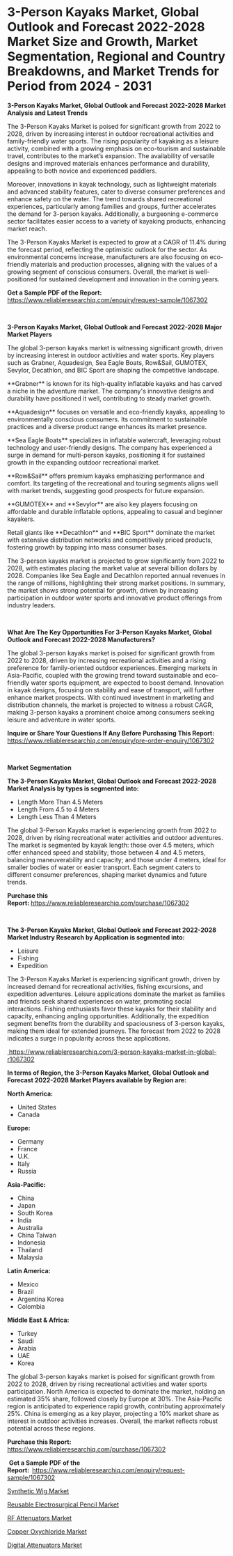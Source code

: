 <p><h1>3-Person Kayaks Market, Global Outlook and Forecast 2022-2028 Market Size and Growth, Market Segmentation, Regional and Country Breakdowns, and Market Trends for Period from 2024 -  2031</h1></p><p><strong>3-Person Kayaks Market, Global Outlook and Forecast 2022-2028 Market Analysis and Latest Trends</strong></p>
<p><p>The 3-Person Kayaks Market is poised for significant growth from 2022 to 2028, driven by increasing interest in outdoor recreational activities and family-friendly water sports. The rising popularity of kayaking as a leisure activity, combined with a growing emphasis on eco-tourism and sustainable travel, contributes to the market’s expansion. The availability of versatile designs and improved materials enhances performance and durability, appealing to both novice and experienced paddlers.</p><p>Moreover, innovations in kayak technology, such as lightweight materials and advanced stability features, cater to diverse consumer preferences and enhance safety on the water. The trend towards shared recreational experiences, particularly among families and groups, further accelerates the demand for 3-person kayaks. Additionally, a burgeoning e-commerce sector facilitates easier access to a variety of kayaking products, enhancing market reach.</p><p>The 3-Person Kayaks Market is expected to grow at a CAGR of 11.4% during the forecast period, reflecting the optimistic outlook for the sector. As environmental concerns increase, manufacturers are also focusing on eco-friendly materials and production processes, aligning with the values of a growing segment of conscious consumers. Overall, the market is well-positioned for sustained development and innovation in the coming years.</p></p>
<p><strong>Get a Sample PDF of the Report:&nbsp;</strong> <a href="https://www.reliableresearchiq.com/enquiry/request-sample/1067302">https://www.reliableresearchiq.com/enquiry/request-sample/1067302</a></p>
<p>&nbsp;</p>
<p><strong>3-Person Kayaks Market, Global Outlook and Forecast 2022-2028 Major Market Players</strong></p>
<p><p>The global 3-person kayaks market is witnessing significant growth, driven by increasing interest in outdoor activities and water sports. Key players such as Grabner, Aquadesign, Sea Eagle Boats, Row&Sail, GUMOTEX, Sevylor, Decathlon, and BIC Sport are shaping the competitive landscape.</p><p>**Grabner** is known for its high-quality inflatable kayaks and has carved a niche in the adventure market. The company's innovative designs and durability have positioned it well, contributing to steady market growth. </p><p>**Aquadesign** focuses on versatile and eco-friendly kayaks, appealing to environmentally conscious consumers. Its commitment to sustainable practices and a diverse product range enhances its market presence.</p><p>**Sea Eagle Boats** specializes in inflatable watercraft, leveraging robust technology and user-friendly designs. The company has experienced a surge in demand for multi-person kayaks, positioning it for sustained growth in the expanding outdoor recreational market.</p><p>**Row&Sail** offers premium kayaks emphasizing performance and comfort. Its targeting of the recreational and touring segments aligns well with market trends, suggesting good prospects for future expansion.</p><p>**GUMOTEX** and **Sevylor** are also key players focusing on affordable and durable inflatable options, appealing to casual and beginner kayakers. </p><p>Retail giants like **Decathlon** and **BIC Sport** dominate the market with extensive distribution networks and competitively priced products, fostering growth by tapping into mass consumer bases.</p><p>The 3-person kayaks market is projected to grow significantly from 2022 to 2028, with estimates placing the market value at several billion dollars by 2028. Companies like Sea Eagle and Decathlon reported annual revenues in the range of millions, highlighting their strong market positions. In summary, the market shows strong potential for growth, driven by increasing participation in outdoor water sports and innovative product offerings from industry leaders.</p></p>
<p>&nbsp;</p>
<p><strong>What Are The Key Opportunities For 3-Person Kayaks Market, Global Outlook and Forecast 2022-2028 Manufacturers?</strong></p>
<p><p>The global 3-person kayaks market is poised for significant growth from 2022 to 2028, driven by increasing recreational activities and a rising preference for family-oriented outdoor experiences. Emerging markets in Asia-Pacific, coupled with the growing trend toward sustainable and eco-friendly water sports equipment, are expected to boost demand. Innovation in kayak designs, focusing on stability and ease of transport, will further enhance market prospects. With continued investment in marketing and distribution channels, the market is projected to witness a robust CAGR, making 3-person kayaks a prominent choice among consumers seeking leisure and adventure in water sports.</p></p>
<p><strong>Inquire or Share Your Questions If Any Before Purchasing This Report:</strong> <a href="https://www.reliableresearchiq.com/enquiry/pre-order-enquiry/1067302">https://www.reliableresearchiq.com/enquiry/pre-order-enquiry/1067302</a></p>
<p>&nbsp;</p>
<p><strong>Market Segmentation</strong></p>
<p><strong>The 3-Person Kayaks Market, Global Outlook and Forecast 2022-2028 Market Analysis by types is segmented into:</strong></p>
<p><ul><li>Length More Than 4.5 Meters</li><li>Length From 4.5 to 4 Meters</li><li>Length Less Than 4 Meters</li></ul></p>
<p><p>The global 3-Person Kayaks market is experiencing growth from 2022 to 2028, driven by rising recreational water activities and outdoor adventures. The market is segmented by kayak length: those over 4.5 meters, which offer enhanced speed and stability; those between 4 and 4.5 meters, balancing maneuverability and capacity; and those under 4 meters, ideal for smaller bodies of water or easier transport. Each segment caters to different consumer preferences, shaping market dynamics and future trends.</p></p>
<p><strong>Purchase this Report:&nbsp;</strong><a href="https://www.reliableresearchiq.com/purchase/1067302">https://www.reliableresearchiq.com/purchase/1067302</a></p>
<p>&nbsp;</p>
<p><strong>The 3-Person Kayaks Market, Global Outlook and Forecast 2022-2028 Market Industry Research by Application is segmented into:</strong></p>
<p><ul><li>Leisure</li><li>Fishing</li><li>Expedition</li></ul></p>
<p><p>The 3-Person Kayaks Market is experiencing significant growth, driven by increased demand for recreational activities, fishing excursions, and expedition adventures. Leisure applications dominate the market as families and friends seek shared experiences on water, promoting social interactions. Fishing enthusiasts favor these kayaks for their stability and capacity, enhancing angling opportunities. Additionally, the expedition segment benefits from the durability and spaciousness of 3-person kayaks, making them ideal for extended journeys. The forecast from 2022 to 2028 indicates a surge in popularity across these applications.</p></p>
<p><a href="https://www.reliableresearchiq.com/3-person-kayaks-market-in-global-r1067302">&nbsp;https://www.reliableresearchiq.com/3-person-kayaks-market-in-global-r1067302</a></p>
<p><strong>In terms of Region, the 3-Person Kayaks Market, Global Outlook and Forecast 2022-2028 Market Players available by Region are:</strong></p>
<p>
    <p> <strong> North America: </strong>
        <ul>
            <li>United States</li>
            <li>Canada</li>
        </ul>
        </p> 
    <p> <strong> Europe: </strong>
        <ul>
            <li>Germany</li>
            <li>France</li>
            <li>U.K.</li>
            <li>Italy</li>
            <li>Russia</li>
        </ul>
        </p> 
    <p> <strong> Asia-Pacific: </strong>
        <ul>
            <li>China</li>
            <li>Japan</li>
            <li>South Korea</li>
            <li>India</li>
            <li>Australia</li>
            <li>China Taiwan</li>
            <li>Indonesia</li>
            <li>Thailand</li>
            <li>Malaysia</li>
        </ul>
        </p> 
    <p> <strong> Latin America: </strong>
        <ul>
            <li>Mexico</li>
            <li>Brazil</li>
            <li>Argentina Korea</li>
            <li>Colombia</li>
        </ul>
        </p> 
    <p> <strong> Middle East & Africa: </strong>
        <ul>
            <li>Turkey</li>
            <li>Saudi</li>
            <li>Arabia</li>
            <li>UAE</li>
            <li>Korea</li>
        </ul>
    </p>
    </p>
<p><p>The global 3-person kayaks market is poised for significant growth from 2022 to 2028, driven by rising recreational activities and water sports participation. North America is expected to dominate the market, holding an estimated 35% share, followed closely by Europe at 30%. The Asia-Pacific region is anticipated to experience rapid growth, contributing approximately 25%. China is emerging as a key player, projecting a 10% market share as interest in outdoor activities increases. Overall, the market reflects robust potential across these regions.</p></p>
<p><strong>Purchase this Report: </strong><a href="https://www.reliableresearchiq.com/purchase/1067302">https://www.reliableresearchiq.com/purchase/1067302</a></p>
<p>&nbsp;<strong>Get a Sample PDF of the Report:&nbsp;&nbsp;</strong><a href="https://www.reliableresearchiq.com/enquiry/request-sample/1067302">https://www.reliableresearchiq.com/enquiry/request-sample/1067302</a></p>
<p><strong></strong></p>
<p><p><a href="https://www.linkedin.com/pulse/navigating-global-synthetic-wig-market-from-trends-strategy-p7j7c?trackingId=Kt7JUPP5Q7qZCzkceZegyQ%3D%3D">Synthetic Wig Market</a></p><p><a href="https://www.linkedin.com/pulse/reusable-electrosurgical-pencil-industry-analysis-report-l8kkc?trackingId=JU3ZI9MEQyqjD1uRlVG6gA%3D%3D">Reusable Electrosurgical Pencil Market</a></p><p><a href="https://medium.com/@stephaniewynterk145/the-comprehensive-rf-attenuators-market-research-report-is-essential-for-understanding-current-a0fdb2eaf732">RF Attenuators Market</a></p><p><a href="https://issuu.com/reportprime-2/docs/copper-oxychloride-market-size-2030_7641f53e16c083">Copper Oxychloride Market</a></p><p><a href="https://medium.com/@stephaniewynterk145/this-report-on-digital-attenuators-market-is-a-comprehensive-analysis-of-market-shares-7e5e1d16d9ed">Digital Attenuators Market</a></p></p>